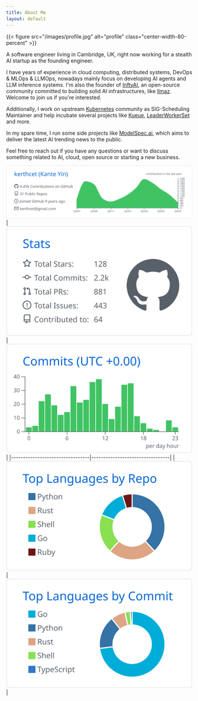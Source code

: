 ```yaml
---
title: About Me
layout: default
---
```


{{< figure src="/images/profile.jpg" alt="profile" class="center-width-80-percent" >}}

A software engineer living in Cambridge, UK, right now working for a stealth AI startup as the founding engineer.

I have years of experience in cloud computing, distributed systems, DevOps & MLOps & LLMOps, nowadays mainly focus on developing AI agents and LLM inference systems. I'm also the founder of [InftyAI](https://github.com/InftyAI), an open-source community committed to building solid AI infrastructures, like [llmaz](https://github.com/InftyAI/llmaz). Welcome to join us if you're interested.

Additionally, I work on upstream [Kubernetes](https://github.com/kubernetes/kubernetes) community as SIG-Scheduling Maintainer and help incubate several projects like [Kueue](https://github.com/kubernetes-sigs/kueue), [LeaderWorkerSet](https://github.com/kubernetes-sigs/lws) and more.

In my spare time, I run some side projects like [ModelSpec.ai](https://modelspec.ai/), which aims to deliver the latest AI trending news to the public.

Feel free to reach out if you have any questions or want to discuss something related to AI, cloud, open source or starting a new business.

[![](https://raw.githubusercontent.com/kerthcet/profile-summary-card-output/master/profile-summary-card-output/github/0-profile-details.svg)](https://github.com/kerthcet/profile-summary-card-output)
| ![Image 3](https://raw.githubusercontent.com/kerthcet/profile-summary-card-output/master/profile-summary-card-output/github/3-stats.svg) | ![Image 4](https://raw.githubusercontent.com/kerthcet/profile-summary-card-output/master/profile-summary-card-output/github/4-productive-time.svg) |
|---------------------------------|---------------------------------|
| ![Image 1](https://raw.githubusercontent.com/kerthcet/profile-summary-card-output/master/profile-summary-card-output/github/1-repos-per-language.svg) | ![Image 2](https://raw.githubusercontent.com/kerthcet/profile-summary-card-output/master/profile-summary-card-output/github/2-most-commit-language.svg) |
